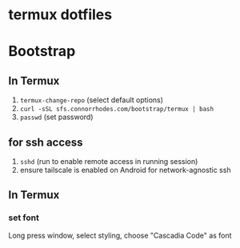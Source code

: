 # termux dotfiles

# Bootstrap
## In Termux 
1. `termux-change-repo` (select default options)
2. `curl -sSL sfs.connorrhodes.com/bootstrap/termux | bash`
3. `passwd` (set password)

## for ssh access
1. `sshd` (run to enable remote access in running session)
2. ensure tailscale is enabled on Android for network-agnostic ssh

## In Termux
### set font
Long press window, select styling, choose "Cascadia Code" as font
